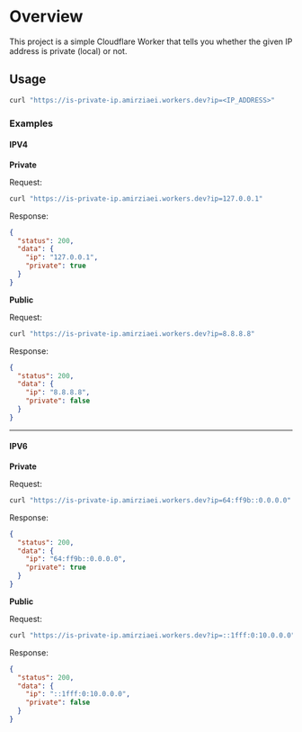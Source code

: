 # Overview

This project is a simple Cloudflare Worker that tells you whether the given IP address is private (local) or not.

## Usage

```sh
curl "https://is-private-ip.amirziaei.workers.dev?ip=<IP_ADDRESS>"
```

### Examples

#### IPV4

**Private**

Request:

```sh
curl "https://is-private-ip.amirziaei.workers.dev?ip=127.0.0.1"
```

Response:

```json
{
  "status": 200,
  "data": {
    "ip": "127.0.0.1",
    "private": true
  }
}
```

**Public**

Request:

```sh
curl "https://is-private-ip.amirziaei.workers.dev?ip=8.8.8.8"
```

Response:

```json
{
  "status": 200,
  "data": {
    "ip": "8.8.8.8",
    "private": false
  }
}
```

---

#### IPV6

**Private**

Request:

```sh
curl "https://is-private-ip.amirziaei.workers.dev?ip=64:ff9b::0.0.0.0"
```

Response:

```json
{
  "status": 200,
  "data": {
    "ip": "64:ff9b::0.0.0.0",
    "private": true
  }
}
```

**Public**

Request:

```sh
curl "https://is-private-ip.amirziaei.workers.dev?ip=::1fff:0:10.0.0.0"
```

Response:

```json
{
  "status": 200,
  "data": {
    "ip": "::1fff:0:10.0.0.0",
    "private": false
  }
}
```
